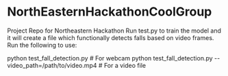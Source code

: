 # NorthEasternHackathonCoolGroup
Project Repo for Northeastern Hackathon
Run test.py to train the model and it will create a file which functionally detects falls based on video frames. Run the following to use:

python test_fall_detection.py  # For webcam
python test_fall_detection.py --video_path=/path/to/video.mp4  # For a video file
